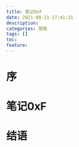 ```yaml
---
title: 笔记0xF
date: 2021-08-21 17:41:31
description: 
categories: 随笔
tags: [] 
toc: 
feature: 
---
```


# 序
<!-- more -->

# 笔记0xF

# 结语